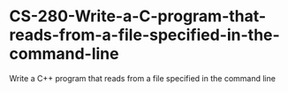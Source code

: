 # CS-280-Write-a-C-program-that-reads-from-a-file-specified-in-the-command-line
Write a C++ program that reads from a file specified in the command line

